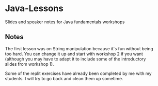# Java-Lessons
Slides and speaker notes for Java fundamentals workshops

## Notes
The first lesson was on String manipulation because it's fun without being too hard. You can change it up and start with workshop 2 if you want (although you may have to adapt it to include some of the introductory slides from workshop 1).

Some of the replit exercises have already been completed by me with my students. I will try to go back and clean them up sometime.

